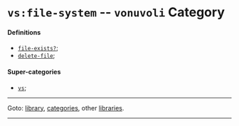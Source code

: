 

<a id='category__vonuvoli__vs_3a_file-system'></a>

# `vs:file-system` -- `vonuvoli` Category


<a id='category__vonuvoli__vs_3a_file-system__definitions'></a>

#### Definitions

 * [`file-exists?`](../../r7rs/definitions/file-exists_3f.md#definition__r7rs__file-exists_3f);
 * [`delete-file`](../../r7rs/definitions/delete-file.md#definition__r7rs__delete-file);


<a id='category__vonuvoli__vs_3a_file-system__super-categories'></a>

#### Super-categories

 * [`vs`](../../vonuvoli/categories/vs.md#category__vonuvoli__vs);

----

Goto: [library](../../vonuvoli/_index.md#library__vonuvoli), [categories](../../vonuvoli/categories/_index.md#toc__vonuvoli__categories), other [libraries](../../_libraries.md#toc__libraries).

----

